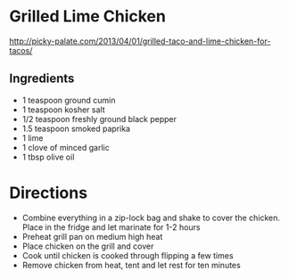 # Grilled Lime Chicken
http://picky-palate.com/2013/04/01/grilled-taco-and-lime-chicken-for-tacos/

## Ingredients
* 1 teaspoon ground cumin
* 1 teaspoon kosher salt
* 1/2 teaspoon freshly ground black pepper
* 1.5 teaspoon smoked paprika
* 1 lime
* 1 clove of minced garlic
* 1 tbsp olive oil


# Directions
* Combine everything in a zip-lock bag and shake to cover the chicken. Place in the fridge and let marinate for 1-2 hours
* Preheat grill pan on medium high heat
* Place chicken on the grill and cover
* Cook until chicken is cooked through flipping a few times
* Remove chicken from heat, tent and let rest for ten minutes
